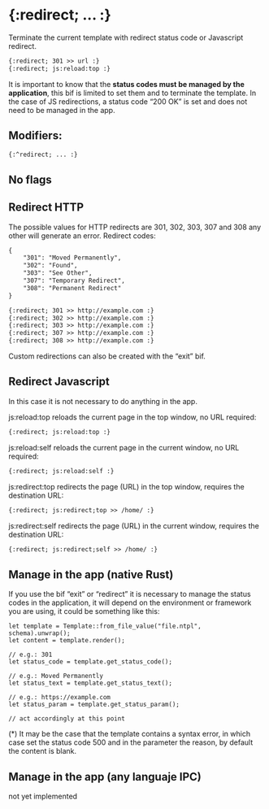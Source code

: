 {:redirect; ... :}
==================

Terminate the current template with redirect status code or Javascript redirect.

```html
{:redirect; 301 >> url :}
{:redirect; js:reload:top :}
```

It is important to know that the **status codes must be managed by the application**, this bif is limited to set them and to terminate the template. In the case of JS redirections, a status code “200 OK” is set and does not need to be managed in the app.

Modifiers:
----------

```html
{:^redirect; ... :}
```

No flags
------

Redirect HTTP
-------------

The possible values for HTTP redirects are 301, 302, 303, 307 and 308 any other will generate an error. Redirect codes:

```html
{
    "301": "Moved Permanently",
    "302": "Found",
    "303": "See Other",
    "307": "Temporary Redirect",
    "308": "Permanent Redirect"
}

{:redirect; 301 >> http://example.com :}
{:redirect; 302 >> http://example.com :}
{:redirect; 303 >> http://example.com :}
{:redirect; 307 >> http://example.com :}
{:redirect; 308 >> http://example.com :}
```

Custom redirections can also be created with the “exit” bif.

Redirect Javascript
-------------------

In this case it is not necessary to do anything in the app.

js:reload:top reloads the current page in the top window, no URL required:

```html
{:redirect; js:reload:top :}
```

js:reload:self reloads the current page in the current window, no URL required:

```html
{:redirect; js:reload:self :}
```

js:redirect:top redirects the page (URL) in the top window, requires the destination URL:

```html
{:redirect; js:redirect;top >> /home/ :}
```

js:redirect:self redirects the page (URL) in the current window, requires the destination URL:

```html
{:redirect; js:redirect;self >> /home/ :}
```

Manage in the app (native Rust)
-------------------------------

If you use the bif “exit” or “redirect” it is necessary to manage the status codes in the application, it will depend on the environment or framework you are using, it could be something like this:

```text
let template = Template::from_file_value("file.ntpl", schema).unwrap();
let content = template.render();

// e.g.: 301
let status_code = template.get_status_code();

// e.g.: Moved Permanently
let status_text = template.get_status_text();

// e.g.: https://example.com
let status_param = template.get_status_param();

// act accordingly at this point
```

(*) It may be the case that the template contains a syntax error, in which case set the status code 500 and in the parameter the reason, by default the content is blank.

Manage in the app (any languaje IPC)
------------------------------------

not yet implemented
